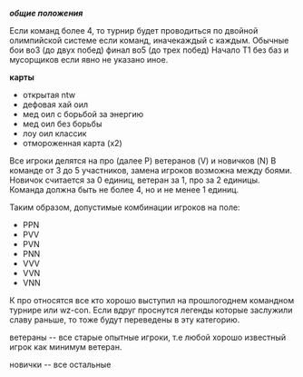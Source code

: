 ***общие положения***

Если команд более 4, то турнир будет проводиться по двойной олимпийской системе если команд, иначекаждый с каждым.
Обычные бои во3 (до двух побед) финал во5 (до трех побед)
Начало Т1 без баз и мусорщиков если явно не указано иное.

**карты**

  + открытая ntw
  + дефовая хай оил 
  + мед оил с борьбой за энергию
  + мед оил без борьбы
  + лоу оил классик
  + отмороженная карта (x2)
  
  
Все игроки делятся на про (далее P) ветеранов (V) и новичков (N)
В команде от 3 до 5 участников, замена игроков возможна между боями.
Новичок считается за 0 единиц, ветеран за 1, про за 2 единицы.
Команда должна быть не более 4, но и не менее 1 единиц.

Таким образом, допустимые комбинации игроков на поле:
  
  + PPN
  + PVV
  + PVN
  + PNN
  + VVV
  + VVN
  + VNN

К про относятся все кто хорошо выступил на прошлогоднем командном турнире или wz-con. Если вдруг проснутся легенды которые заслужили славу раньше, то тоже будут переведены в эту категорию.

ветераны -- все старые опытные игроки, т.е любой хорошо известный игрок как минимум ветеран.

новички -- все остальные
